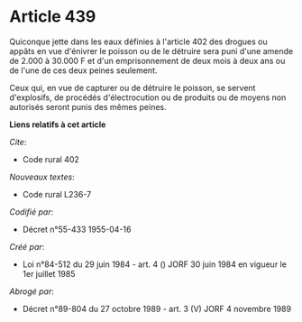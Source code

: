 # Article 439

Quiconque jette dans les eaux définies à l'article 402 des drogues ou appâts en vue d'énivrer le poisson ou de le détruire
sera puni d'une amende de 2.000 à 30.000 F et d'un emprisonnement de deux mois à deux ans ou de l'une de ces deux peines
seulement.

Ceux qui, en vue de capturer ou de détruire le poisson, se servent d'explosifs, de procédés d'électrocution ou de produits ou
de moyens non autorisés seront punis des mêmes peines.

**Liens relatifs à cet article**

_Cite_:

  - Code rural 402

_Nouveaux textes_:

  - Code rural L236-7

_Codifié par_:

  - Décret n°55-433 1955-04-16

_Créé par_:

  - Loi n°84-512 du 29 juin 1984 - art. 4 () JORF 30 juin 1984 en vigueur le 1er juillet 1985

_Abrogé par_:

  - Décret n°89-804 du 27 octobre 1989 - art. 3 (V) JORF 4 novembre 1989
